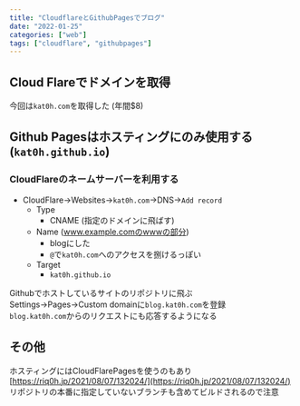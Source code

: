 ```yaml
---
title: "CloudflareとGithubPagesでブログ"
date: "2022-01-25"
categories: ["web"]
tags: ["cloudflare", "githubpages"]
---
```


## Cloud Flareでドメインを取得
今回は`kat0h.com`を取得した (年間$8)

## Github Pagesはホスティングにのみ使用する (`kat0h.github.io`)
### CloudFlareのネームサーバーを利用する
- CloudFlare→Websites→`kat0h.com`→DNS→`Add record`
    - Type
        - CNAME (指定のドメインに飛ばす)
    - Name (www.example.comのwwwの部分)
        - blogにした
        - `@`で`kat0h.com`へのアクセスを捌けるっぽい
    - Target
        - `kat0h.github.io`

Githubでホストしているサイトのリポジトリに飛ぶ  
Settings→Pages→Custom domainに`blog.kat0h.com`を登録  
`blog.kat0h.com`からのリクエストにも応答するようになる  

## その他  
ホスティングにはCloudFlarePagesを使うのもあり  
[https://riq0h.jp/2021/08/07/132024/](https://riq0h.jp/2021/08/07/132024/)
リポジトリの本番に指定していないブランチも含めてビルドされるので注意  
